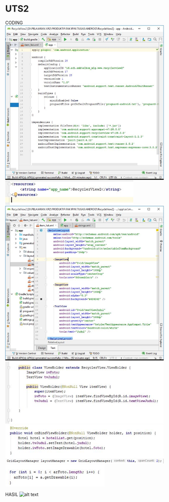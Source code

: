 # UTS2
CODING
![alt text](https://github.com/PatriciaDianPaska/UTS2/blob/master/SSUTS2/1.JPG)
![alt text](https://github.com/PatriciaDianPaska/UTS2/blob/master/SSUTS2/2.JPG)
![alt text](https://github.com/PatriciaDianPaska/UTS2/blob/master/SSUTS2/3.JPG)
![alt text](https://github.com/PatriciaDianPaska/UTS2/blob/master/SSUTS2/4.JPG)
![alt text](https://github.com/PatriciaDianPaska/UTS2/blob/master/SSUTS2/5.JPG)
![alt text](https://github.com/PatriciaDianPaska/UTS2/blob/master/SSUTS2/6.JPG)
![alt text](https://github.com/PatriciaDianPaska/UTS2/blob/master/SSUTS2/7.JPG)

HASIL
![alt text](https://github.com/PatriciaDianPaska/UTS2/blob/master/SSUTS2/8.JPG)
